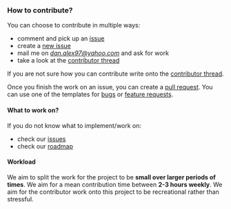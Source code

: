 ### How to contribute?

You can choose to contribute in multiple ways:
- comment and pick up an [issue](https://github.com/danalex97/Speer/issues)
- create a [new issue](ISSUE_TEMPLATE/feature_request.md)
- mail me on *dan.alex97@yahoo.com* and ask for work
- take a look at the [contributor thread](https://github.com/danalex97/Speer/issues/33)

If you are not sure how you can contribute write onto the [contributor thread](https://github.com/danalex97/Speer/issues/33).

Once you finish the work on an issue, you can create a [pull request](PULL_REQUEST_TEMPLATE.md). You can use one of the templates for [bugs](ISSUE_TEMPLATE/bug_report.md) or [feature requests](ISSUE_TEMPLATE/feature_request.md).

#### What to work on?

If you do not know what to implement/work on:
- check our [issues](https://github.com/danalex97/Speer/issues)
- check our [roadmap](../docs/roadmap.md)

#### Workload

We aim to split the work for the project to be **small over larger periods of times**. We aim for a mean contribution time between **2-3 hours weekly**. We aim for the contributor work onto this project to be recreational rather than stressful.
